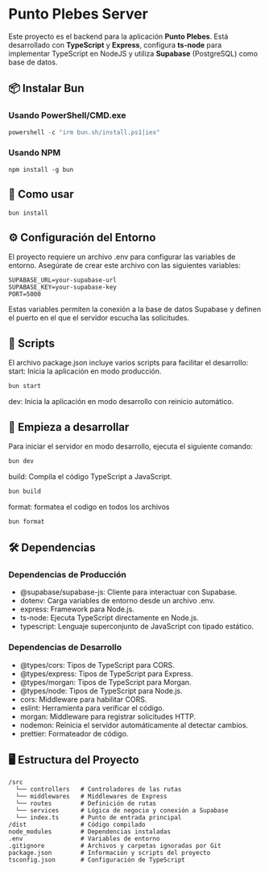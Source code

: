 # Punto Plebes Server

Este proyecto es el backend para la aplicación **Punto Plebes**. Está desarrollado con **TypeScript** y **Express**, configura **ts-node** para implementar TypeScript en NodeJS y utiliza **Supabase** (PostgreSQL) como base de datos.

## 📦 Instalar Bun

### Usando PowerShell/CMD.exe

```powershell
powershell -c "irm bun.sh/install.ps1|iex"
```
### Usando NPM

```npm
npm install -g bun
```
## 🚀 Como usar
```bun
bun install
```
## ⚙️ Configuración del Entorno
El proyecto requiere un archivo .env para configurar las variables de entorno. Asegúrate de crear este archivo con las siguientes variables:
```env
SUPABASE_URL=your-supabase-url
SUPABASE_KEY=your-supabase-key
PORT=5000
```
Estas variables permiten la conexión a la base de datos Supabase y definen el puerto en el que el servidor escucha las solicitudes.
## 📄 Scripts
El archivo package.json incluye varios scripts para facilitar el desarrollo:
start: Inicia la aplicación en modo producción.

```bash
bun start
```
dev: Inicia la aplicación en modo desarrollo con reinicio automático.

## 🚀 Empieza a desarrollar
Para iniciar el servidor en modo desarrollo, ejecuta el siguiente comando:
```bash
bun dev
```
build: Compila el código TypeScript a JavaScript.

```bash
bun build
```
format: formatea el codigo en todos los archivos 
```bash
bun format
```

## 🛠 Dependencias
### Dependencias de Producción
* @supabase/supabase-js: Cliente para interactuar con Supabase.
* dotenv: Carga variables de entorno desde un archivo .env.
* express: Framework para Node.js.
* ts-node: Ejecuta TypeScript directamente en Node.js.
* typescript: Lenguaje superconjunto de JavaScript con tipado estático.
### Dependencias de Desarrollo
* @types/cors: Tipos de TypeScript para CORS.
* @types/express: Tipos de TypeScript para Express.
* @types/morgan: Tipos de TypeScript para Morgan.
* @types/node: Tipos de TypeScript para Node.js.
* cors: Middleware para habilitar CORS.
* eslint: Herramienta para verificar el código.
* morgan: Middleware para registrar solicitudes HTTP.
* nodemon: Reinicia el servidor automáticamente al detectar cambios.
* prettier: Formateador de código.
  
## 🖥️ Estructura del Proyecto
```
/src
  └── controllers   # Controladores de las rutas
  └── middlewares   # Middlewares de Express
  └── routes        # Definición de rutas
  └── services      # Lógica de negocio y conexión a Supabase
  └── index.ts      # Punto de entrada principal
/dist               # Código compilado
node_modules        # Dependencias instaladas
.env                # Variables de entorno
.gitignore          # Archivos y carpetas ignoradas por Git
package.json        # Información y scripts del proyecto
tsconfig.json       # Configuración de TypeScript
```
